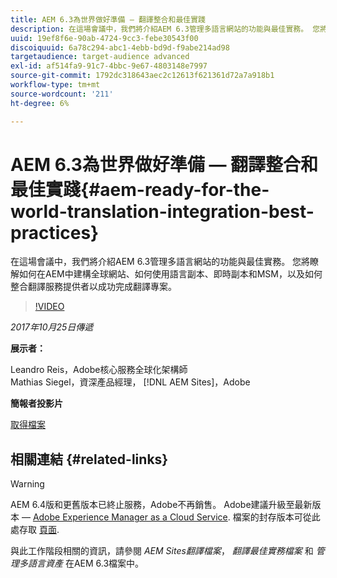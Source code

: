 ```yaml
---
title: AEM 6.3為世界做好準備 — 翻譯整合和最佳實踐
description: 在這場會議中，我們將介紹AEM 6.3管理多語言網站的功能與最佳實務。 您將瞭解如何在AEM中建構全球網站、如何使用語言副本、即時副本和MSM，以及如何整合翻譯服務提供者以成功完成翻譯專案。
uuid: 19ef8f6e-90ab-4724-9cc3-febe30543f00
discoiquuid: 6a78c294-abc1-4ebb-bd9d-f9abe214ad98
targetaudience: target-audience advanced
exl-id: af514fa9-91c7-4bbc-9e67-4803148e7997
source-git-commit: 1792dc318643aec2c12613f621361d72a7a918b1
workflow-type: tm+mt
source-wordcount: '211'
ht-degree: 6%

---
```


# AEM 6.3為世界做好準備 — 翻譯整合和最佳實踐{#aem-ready-for-the-world-translation-integration-best-practices}

在這場會議中，我們將介紹AEM 6.3管理多語言網站的功能與最佳實務。 您將瞭解如何在AEM中建構全球網站、如何使用語言副本、即時副本和MSM，以及如何整合翻譯服務提供者以成功完成翻譯專案。

>[!VIDEO](https://video.tv.adobe.com/v/21532/?quality=9)

*2017年10月25日傳遞*

**展示者：**

Leandro Reis，Adobe核心服務全球化架構師\
Mathias Siegel，資深產品經理， [!DNL AEM Sites]，Adobe

**簡報者投影片**

[取得檔案](assets/immerse-2017-translationpresentation-rev1.pdf)

## 相關連結 {#related-links}

>[!WARNING]
>
>AEM 6.4版和更舊版本已終止服務，Adobe不再銷售。  Adobe建議升級至最新版本 —  [Adobe Experience Manager as a Cloud Service](https://experienceleague.adobe.com/docs/experience-manager-cloud-service.html).  檔案的封存版本可從此處存取 [頁面](https://experienceleague.adobe.com/docs/experience-manager-release-information/aem-release-updates/previous-updates/aem-previous-versions.html).
>
>與此工作階段相關的資訊，請參閱 *AEM Sites翻譯檔案*， *翻譯最佳實務檔案* 和 *管理多語言資產* 在AEM 6.3檔案中。
